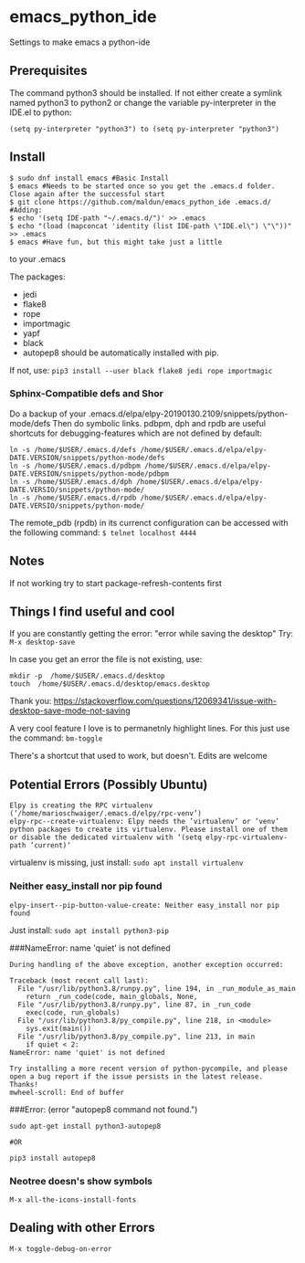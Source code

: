 # emacs_python_ide
Settings to make emacs a python-ide

## Prerequisites
The command python3 should be installed.
If not either create a symlink named python3 to python2
or change the variable py-interpreter in the IDE.el to python:
```
(setq py-interpreter "python3") to (setq py-interpreter "python3")  
```

## Install

```
$ sudo dnf install emacs #Basic Install
$ emacs #Needs to be started once so you get the .emacs.d folder. Close again after the successful start
$ git clone https://github.com/maldun/emacs_python_ide .emacs.d/
#Adding: 
$ echo '(setq IDE-path "~/.emacs.d/")' >> .emacs
$ echo "(load (mapconcat 'identity (list IDE-path \"IDE.el\") \"\"))" >> .emacs
$ emacs #Have fun, but this might take just a little
```

to your .emacs

The packages:
- jedi
- flake8
- rope
- importmagic
- yapf
- black
- autopep8
should be automatically installed
with pip.

If not, use:
```pip3 install --user black flake8 jedi rope importmagic```


### Sphinx-Compatible defs and Shor
Do a backup of your .emacs.d/elpa/elpy-20190130.2109/snippets/python-mode/defs
Then do symbolic links. pdbpm, dph and rpdb are useful shortcuts for debugging-features which are not defined by default:
```
ln -s /home/$USER/.emacs.d/defs /home/$USER/.emacs.d/elpa/elpy-DATE.VERSION/snippets/python-mode/defs
ln -s /home/$USER/.emacs.d/pdbpm /home/$USER/.emacs.d/elpa/elpy-DATE.VERSION/snippets/python-mode/pdbpm
ln -s /home/$USER/.emacs.d/dph /home/$USER/.emacs.d/elpa/elpy-DATE.VERSIO/snippets/python-mode/
ln -s /home/$USER/.emacs.d/rpdb /home/$USER/.emacs.d/elpa/elpy-DATE.VERSIO/snippets/python-mode/

```

The remote_pdb (rpdb) in its currenct configuration can be accessed with the following command:
```$ telnet localhost 4444```


## Notes

If not working try to start package-refresh-contents first

## Things I find useful and cool
If you are constantly getting the error: "error while saving the desktop"
Try: ```M-x desktop-save```

In case you get an error the file is not existing, use:
```
mkdir -p  /home/$USER/.emacs.d/desktop
touch  /home/$USER/.emacs.d/desktop/emacs.desktop
```
Thank you:
https://stackoverflow.com/questions/12069341/issue-with-desktop-save-mode-not-saving

A very cool feature I love is to permanetnly highlight lines.
For this just use the command:
```bm-toggle```

There's a shortcut that used to work, but doesn't. Edits are welcome

## Potential Errors (Possibly Ubuntu)

```
Elpy is creating the RPC virtualenv (’/home/marioschwaiger/.emacs.d/elpy/rpc-venv’)
elpy-rpc--create-virtualenv: Elpy needs the ’virtualenv’ or ’venv’ python packages to create its virtualenv. Please install one of them or disable the dedicated virtualenv with ‘(setq elpy-rpc-virtualenv-path ’current)‘
```

virtualenv is missing, just install:
```sudo apt install virtualenv```

### Neither easy_install nor pip found

```Try installing a more recent version of python-pycompile, and please open a bug report if the issue persists in the latest release.  Thanks!
elpy-insert--pip-button-value-create: Neither easy_install nor pip found
```

Just install:
```sudo apt install python3-pip```

###NameError: name 'quiet' is not defined

```
During handling of the above exception, another exception occurred:

Traceback (most recent call last):
  File "/usr/lib/python3.8/runpy.py", line 194, in _run_module_as_main
    return _run_code(code, main_globals, None,
  File "/usr/lib/python3.8/runpy.py", line 87, in _run_code
    exec(code, run_globals)
  File "/usr/lib/python3.8/py_compile.py", line 218, in <module>
    sys.exit(main())
  File "/usr/lib/python3.8/py_compile.py", line 213, in main
    if quiet < 2:
NameError: name 'quiet' is not defined

Try installing a more recent version of python-pycompile, and please open a bug report if the issue persists in the latest release.  Thanks!
mwheel-scroll: End of buffer
```
###Error: (error "autopep8 command not found.")

```
sudo apt-get install python3-autopep8

#OR

pip3 install autopep8

```

### Neotree doesn's show symbols
```M-x all-the-icons-install-fonts```

## Dealing with other Errors
```
M-x toggle-debug-on-error
```
